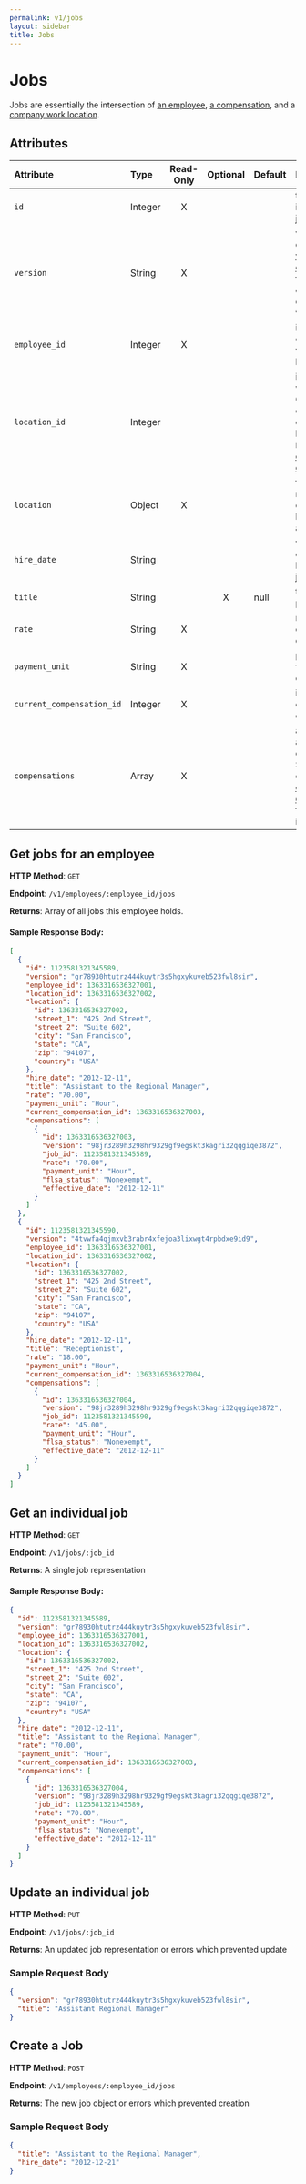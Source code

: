 ```yaml
---
permalink: v1/jobs
layout: sidebar
title: Jobs
---
```


# Jobs

Jobs are essentially the intersection of <a href="/v1/employees">an employee</a>, <a href="/v1/compensations">a compensation</a>, and a <a href="/v1/companies">company work location</a>.

## Attributes

| Attribute                     | Type              | Read-Only | Optional | Default | Description
| :----------                   |:-------------     |:---------:|:--------:|:--------|:-------------
| `id`                          | Integer           |     X     |          |         | the unique identifier of this job
| `version`                     | String            |     X     |          |         | version of this object. See <a href="/v1/considerations/versioning/">the versioning documentation</a> for a more in depth explaination of versions
| `employee_id`                 | Integer           |     X     |          |         | id for the employee to which this job belongs
| `location_id`                 | Integer           |           |          |         | id for this job's work location. Corresponds to one of the company's locations returned via the <a href="/v1/companies">company endpoints</a>.
| `location`                    | Object            |     X     |          |         | full representation of the location's address
| `hire_date`                   | String            |           |          |         | when the employee was hired for this job
| `title`                       | String            |           |    X     | null    | the title for this position
| `rate`                        | String            |     X     |          |         | rate for the current compensation
| `payment_unit`                | String            |     X     |          |         | payment unit for the current compensation
| `current_compensation_id`     | Integer           |     X     |          |         | id for the currently active compensation
| `compensations`               | Array             |     X     |          |         | array of all associated compensations. See the complete <a href="/v1/compensations">compensation documentation</a> for more information.

## Get jobs for an employee

**HTTP Method**: `GET`

**Endpoint**: `/v1/employees/:employee_id/jobs`

**Returns**: Array of all jobs this employee holds.

#### Sample Response Body:

```json
[
  {
    "id": 1123581321345589,
    "version": "gr78930htutrz444kuytr3s5hgxykuveb523fwl8sir",
    "employee_id": 1363316536327001,
    "location_id": 1363316536327002,
    "location": {
      "id": 1363316536327002,
      "street_1": "425 2nd Street",
      "street_2": "Suite 602",
      "city": "San Francisco",
      "state": "CA",
      "zip": "94107",
      "country": "USA"
    },
    "hire_date": "2012-12-11",
    "title": "Assistant to the Regional Manager",
    "rate": "70.00",
    "payment_unit": "Hour",
    "current_compensation_id": 1363316536327003,
    "compensations": [
      {
        "id": 1363316536327003,
        "version": "98jr3289h3298hr9329gf9egskt3kagri32qqgiqe3872",
        "job_id": 1123581321345589,
        "rate": "70.00",
        "payment_unit": "Hour",
        "flsa_status": "Nonexempt",
        "effective_date": "2012-12-11"
      }
    ]
  },
  {
    "id": 1123581321345590,
    "version": "4tvwfa4qjmxvb3rabr4xfejoa3lixwgt4rpbdxe9id9",
    "employee_id": 1363316536327001,
    "location_id": 1363316536327002,
    "location": {
      "id": 1363316536327002,
      "street_1": "425 2nd Street",
      "street_2": "Suite 602",
      "city": "San Francisco",
      "state": "CA",
      "zip": "94107",
      "country": "USA"
    },
    "hire_date": "2012-12-11",
    "title": "Receptionist",
    "rate": "18.00",
    "payment_unit": "Hour",
    "current_compensation_id": 1363316536327004,
    "compensations": [
      {
        "id": 1363316536327004,
        "version": "98jr3289h3298hr9329gf9egskt3kagri32qqgiqe3872",
        "job_id": 1123581321345590,
        "rate": "45.00",
        "payment_unit": "Hour",
        "flsa_status": "Nonexempt",
        "effective_date": "2012-12-11"
      }
    ]
  }
]
```

## Get an individual job

**HTTP Method**: `GET`

**Endpoint**: `/v1/jobs/:job_id`

**Returns**: A single job representation

#### Sample Response Body:


```json
{
  "id": 1123581321345589,
  "version": "gr78930htutrz444kuytr3s5hgxykuveb523fwl8sir",
  "employee_id": 1363316536327001,
  "location_id": 1363316536327002,
  "location": {
    "id": 1363316536327002,
    "street_1": "425 2nd Street",
    "street_2": "Suite 602",
    "city": "San Francisco",
    "state": "CA",
    "zip": "94107",
    "country": "USA"
  },
  "hire_date": "2012-12-11",
  "title": "Assistant to the Regional Manager",
  "rate": "70.00",
  "payment_unit": "Hour",
  "current_compensation_id": 1363316536327003,
  "compensations": [
    {
      "id": 1363316536327004,
      "version": "98jr3289h3298hr9329gf9egskt3kagri32qqgiqe3872",
      "job_id": 1123581321345589,
      "rate": "70.00",
      "payment_unit": "Hour",
      "flsa_status": "Nonexempt",
      "effective_date": "2012-12-11"
    }
  ]
}
```

## Update an individual job

**HTTP Method**: `PUT`

**Endpoint**: `/v1/jobs/:job_id`

**Returns**: An updated job representation or errors which prevented update

### Sample Request Body

```json
{
  "version": "gr78930htutrz444kuytr3s5hgxykuveb523fwl8sir",
  "title": "Assistant Regional Manager"
}
```

## Create a Job

**HTTP Method**: `POST`

**Endpoint**: `/v1/employees/:employee_id/jobs`

**Returns**: The new job object or errors which prevented creation

### Sample Request Body

```json
{
  "title": "Assistant to the Regional Manager",
  "hire_date": "2012-12-21"
}
```

